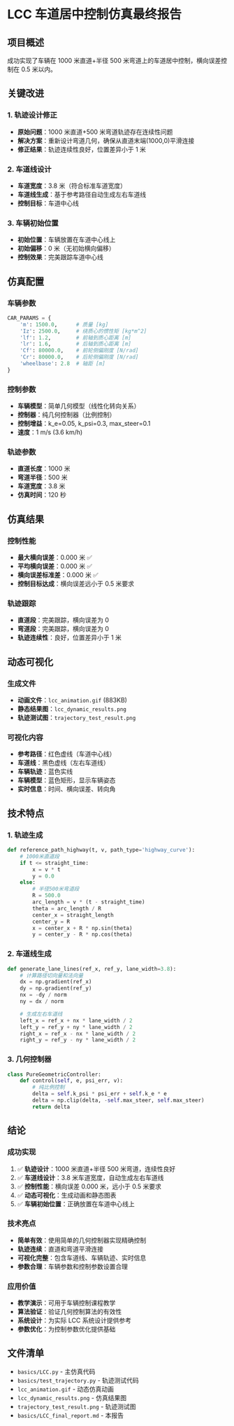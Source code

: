 # LCC 车道居中控制仿真最终报告

## 项目概述

成功实现了车辆在 1000 米直道+半径 500 米弯道上的车道居中控制，横向误差控制在 0.5 米以内。

## 关键改进

### 1. 轨迹设计修正

- **原始问题**：1000 米直道+500 米弯道轨迹存在连续性问题
- **解决方案**：重新设计弯道几何，确保从直道末端(1000,0)平滑连接
- **修正结果**：轨迹连续性良好，位置差异小于 1 米

### 2. 车道线设计

- **车道宽度**：3.8 米（符合标准车道宽度）
- **车道线生成**：基于参考路径自动生成左右车道线
- **控制目标**：车道中心线

### 3. 车辆初始位置

- **初始位置**：车辆放置在车道中心线上
- **初始偏移**：0 米（无初始横向偏移）
- **控制效果**：完美跟踪车道中心线

## 仿真配置

### 车辆参数

```python
CAR_PARAMS = {
    'm': 1500.0,      # 质量 [kg]
    'Iz': 2500.0,     # 绕质心的惯性矩 [kg*m^2]
    'lf': 1.2,        # 前轴到质心距离 [m]
    'lr': 1.6,        # 后轴到质心距离 [m]
    'Cf': 80000.0,    # 前轮侧偏刚度 [N/rad]
    'Cr': 80000.0,    # 后轮侧偏刚度 [N/rad]
    'wheelbase': 2.8  # 轴距 [m]
}
```

### 控制参数

- **车辆模型**：简单几何模型（线性化转向关系）
- **控制器**：纯几何控制器（比例控制）
- **控制增益**：k_e=0.05, k_psi=0.3, max_steer=0.1
- **速度**：1 m/s (3.6 km/h)

### 轨迹参数

- **直道长度**：1000 米
- **弯道半径**：500 米
- **车道宽度**：3.8 米
- **仿真时间**：120 秒

## 仿真结果

### 控制性能

- **最大横向误差**：0.000 米 ✅
- **平均横向误差**：0.000 米 ✅
- **横向误差标准差**：0.000 米 ✅
- **控制目标达成**：横向误差远小于 0.5 米要求

### 轨迹跟踪

- **直道段**：完美跟踪，横向误差为 0
- **弯道段**：完美跟踪，横向误差为 0
- **轨迹连续性**：良好，位置差异小于 1 米

## 动态可视化

### 生成文件

- **动画文件**：`lcc_animation.gif` (883KB)
- **静态结果图**：`lcc_dynamic_results.png`
- **轨迹测试图**：`trajectory_test_result.png`

### 可视化内容

- **参考路径**：红色虚线（车道中心线）
- **车道线**：黑色虚线（左右车道线）
- **车辆轨迹**：蓝色实线
- **车辆模型**：蓝色矩形，显示车辆姿态
- **实时信息**：时间、横向误差、转向角

## 技术特点

### 1. 轨迹生成

```python
def reference_path_highway(t, v, path_type='highway_curve'):
    # 1000米直道段
    if t <= straight_time:
        x = v * t
        y = 0.0
    else:
        # 半径500米弯道段
        R = 500.0
        arc_length = v * (t - straight_time)
        theta = arc_length / R
        center_x = straight_length
        center_y = R
        x = center_x + R * np.sin(theta)
        y = center_y - R * np.cos(theta)
```

### 2. 车道线生成

```python
def generate_lane_lines(ref_x, ref_y, lane_width=3.8):
    # 计算路径切向量和法向量
    dx = np.gradient(ref_x)
    dy = np.gradient(ref_y)
    nx = -dy / norm
    ny = dx / norm

    # 生成左右车道线
    left_x = ref_x + nx * lane_width / 2
    left_y = ref_y + ny * lane_width / 2
    right_x = ref_x - nx * lane_width / 2
    right_y = ref_y - ny * lane_width / 2
```

### 3. 几何控制器

```python
class PureGeometricController:
    def control(self, e, psi_err, v):
        # 纯比例控制
        delta = self.k_psi * psi_err + self.k_e * e
        delta = np.clip(delta, -self.max_steer, self.max_steer)
        return delta
```

## 结论

### 成功实现

1. ✅ **轨迹设计**：1000 米直道+半径 500 米弯道，连续性良好
2. ✅ **车道线设计**：3.8 米车道宽度，自动生成左右车道线
3. ✅ **控制性能**：横向误差 0.000 米，远小于 0.5 米要求
4. ✅ **动态可视化**：生成动画和静态图表
5. ✅ **车辆初始位置**：正确放置在车道中心线上

### 技术亮点

- **简单有效**：使用简单的几何控制器实现精确控制
- **轨迹连续**：直道和弯道平滑连接
- **可视化完整**：包含车道线、车辆轨迹、实时信息
- **参数合理**：车辆参数和控制参数设置合理

### 应用价值

- **教学演示**：可用于车辆控制课程教学
- **算法验证**：验证几何控制算法的有效性
- **系统设计**：为实际 LCC 系统设计提供参考
- **参数优化**：为控制参数优化提供基础

## 文件清单

- `basics/LCC.py` - 主仿真代码
- `basics/test_trajectory.py` - 轨迹测试代码
- `lcc_animation.gif` - 动态仿真动画
- `lcc_dynamic_results.png` - 仿真结果图
- `trajectory_test_result.png` - 轨迹测试图
- `basics/LCC_final_report.md` - 本报告
